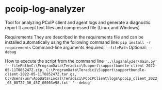 # pcoip-log-analyzer
Tool for analyzing PCoIP client and agent logs and generate a diagnostic report
It accept text files and compressed file (Linux and Windows)

Requirements
    They are described in the requirements file and can be installed automatically using the following command line:
        `pip install -r requirements`
Command-line arguments
    Required: `--filePath`
    Optional: `--debug`

How to execute the script from the command line
    `'..\loganalyzer\main.py' '--filePath=C:\ProgramData\Teradici\Support\supportbundle-client-2022-05-11T085247Z.zip, C:\ProgramData\Teradici\Support\supportbundle-client-2022-05-11T085247Z.tar.gz, C:\Users\usr\AppData\Local\Teradici\PCoIPClient\logs\pcoip_client_2022_03_08T22_36_45Z_00003e98.txt' '--debug'`

